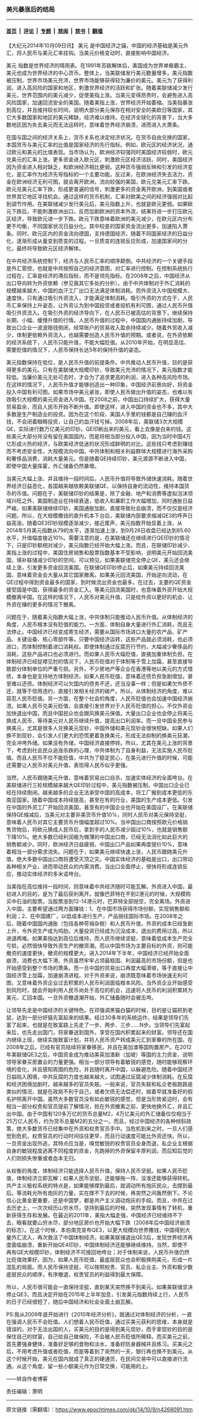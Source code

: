 ### 美元暴涨后的结局

---

#### [首页](../../../..?n4268091) &nbsp;|&nbsp; [评论](../../../../../epoch-comment?n4268091) &nbsp;|&nbsp; [专题](../../../../../epoch-special?n4268091) &nbsp;|&nbsp; [禁闻](../../../../../epoch-news?n4268091) &nbsp;|&nbsp; [禁书](../../../../../books?n4268091) &nbsp;|&nbsp; [翻墙](https://github.com/gfw-breaker/nogfw/blob/master/README.md?n4268091)


<div class="post_content" id="artbody" itemprop="articleBody">
 <!-- article content begin -->
 <p>
  【大纪元2014年10月09日讯】
  <ok href="https://www.epochtimes.com/gb/tag/%E7%BE%8E%E5%85%83.html">
   美元
  </ok>
  是中国经济之锚，中国的经济基础是美元外汇，将人民币与美元汇率挂钩。当美元价格变动时，直接影响中国经济。
 </p>
 <p>
  <ok href="https://www.epochtimes.com/gb/tag/%E7%BE%8E%E5%85%83.html">
   美元
  </ok>
  指数是世界经济的晴雨表。在1991年苏联解体后，美国成为世界单极霸主，美元也成为世界经济的中心货币。整体上，当美联储发行美元数量增多，美元指数被压制，世界市场美元充沛，世界市场能够获得较为廉价的美元。美元为了获得利润，进入高风险的国家和地区，刺激世界经济的活跃和扩张。随着美联储减少发行美元，世界范围内的美元减少，促使美指上涨。当美元变得昂贵时，会避免进入高风险国家，加速回流安全的美国。随着美指上涨，世界经济开始萎缩。当美指暴涨到高位，并且维持较长时间，说明大部分美元保存在相对安全的美欧日等国家，其它大多数国家和地区的美元稀缺，经济难以维持。在经济全球化的背景下，当大多数地区因为失去美元而无法运转时，意味着世界经济崩溃，进而进入大萧条。
 </p>
 <p>
  在国与国之间的经济关系上，货币关系也决定经济状况。在货币自由兑换的国家，本国货币与美元汇率的比值是国家经济的先行指标。例如，欧元区的经济状况，通过欧元和美元的比值表现。当市场认为，欧洲经济较强同时美国经济较弱时，欧元兑美元的汇率上涨。更多资金进入欧元区，刺激欧元区经济活跃。同时，美国经济因为资金进入相对缺乏，和欧洲经济相比更弱。这种货币强弱反映和引发的经济变化，是汇率作为经济先导指标的一个主要功能。反过来，在欧洲经济失去活力，资金在欧洲经济无利可图，就会离开欧洲，流向较强的美国，欧元兑美元汇率下跌。欧元兑美元汇率下跌，形成更普遍的信号，刺激更多的资金离开欧洲，到美国或者世界其它地区寻找机会。通过这样的货币机制，汇率对欧美之间的经济强弱对比起到调节作用。在美联储减少发行美元后，美元指数上升，也就是欧元更弱。如果欧元下跌后，不能刺激欧洲出口，反而加剧欧洲的资本外流，结果将进一步打压欧元区经济，导致欧元进一步下跌。欧元下跌意味着欧洲的美元减少，在欧元区内分布更不均衡，不同国家状况日益分化。其中较差的国家资金流出更多，加速陷入萧条。同时，欧元区内的资金流向德国，支持德国经济。随着不同国家经济的日益分化，逐渐形成从量变到质变的过程。一旦质变的连锁反应形成，加速国家间的分化，最终将导致欧元区经济解体。
 </p>
 <p>
  在中共经济系统控制下，经济与人民币汇率的顺序颠倒。中共经济的一个关键手段是外汇管控，也就是中共按照自己的经济意图，对汇率进行控制。在控制系统执行过程在，汇率是经济的滞后指标，而不是领先指标。在2008年之后，中国经济从出口导向转为外资依赖（参见我其它多处的分析）。由于中共体制对于外汇消耗的规模越来越大，中国的血汗工厂出口无法满足体制消耗。而外资流入中国规模大、速度快，只有通过吸引外资流入，才能满足体制消耗。吸引外资的方式在于，人民币汇率保持上升姿态，让外资认为到中国投资或者投机有利可图，通过人民币升值吸引外资流入。在吸引外资的经济导向下，在人民币已被高估的背景下，继续保持长期、小幅、缓慢升值的行情。人民币升值的过程中，中国国内通胀持续加剧，导致出口企业一波波赔钱倒闭，经常账户的贸易收入盈余持续减少。随着外贸收入减少，体制更依赖外资流入，也越需要创造人民币升值的预期。或者说，在外资依赖的经济系统下，人民币只能升值，不能大幅贬值。从2010年开始，在明显高估、需要贬值的情况下，人民币保持长达5年的保持升值的姿态。
 </p>
 <p>
  美元指数保持在低位，是人民币升值的前提条件。中共推动人民币升值，目的是获得更多的美元。只有在美联储大规模印钞，导致美元充沛的情况下，美元指数才能较低。当廉价美元无处可去时，才会为了追求更高的利润，进入各种高风险市场。在这样的情况下，人民币升值才能够创造出一种印象，中国经济前景向好，将资金投入中国有利可图。如果市场中美元紧张，即使人民币做出升值的姿态，也难以有效吸引大规模的美元资金进入中国。在2008之前，中国出口持续扩大，获得大量贸易盈余，而且人民币开始不断升值。即使这样，进入中国的资金也不多，其中大多数是生产制造业的投资。因为在这个阶段，美国人手里的钱都是自己赚的血汗钱，不会闭着眼睛投资，让自己的血汗钱亏掉。2008年后，美联储3次大规模QE，实际进行数万亿美元的印钞。QE印刷出来的美元，看上去像是白来的钱。这些美元大部分并没有留在美国国内，而是将相当部分投入中国，因为当时中国4万亿形成火热的经济，与欧美经济低迷的状况形成鲜明的对比。这些钱只考虑到赚钱而不考虑安全性，大规模流向中国。中共体制和相关利益群体大规模进行海外采购和奢侈品消费，消耗大量美元。但是随着QE持续印钞，美元源源不断进入中国，即使中国大量挥霍，外汇储备仍然暴增。
 </p>
 <p>
  当美元大幅上涨、并且维持一段时间后，人民币升值将导致外储快速消耗。随着世界经济日益恶化，各国越来越依赖美联储QE，以保持自身的流动性，维持本国货币的币值。问题在于，美联储印钞的结果是，除了金融、地产和消费等虚拟泡沫领域兴旺之外，美国制造业在持续衰退，低收入和兼职工作大幅增加，同时通胀日益严峻。如果美联储继续印钞，美国通胀加剧，直接导致社会崩溃，而不仅仅是经济问题。所以，在大规模撒钱的直升机本下台后，美联储内部要求缩减QE3的呼声日益高涨。随着QE3印钞规模逐渐减少，接近尾声，美元指数开始显着上涨。从2014年5月美元指数从79的水平，逐渐加速上涨，到9月26日收盘已经达到85.60水平，升值幅度接近10%。需要注意的是，在美联储还在继续进行QE印钞的情况下，只是印钞额相对减少，美元指数已经开始大幅上涨。而且，在联储印钞减少、美指上涨的过程中，美国住房销售和股票指数基本不受影响，说明美元开始回流美国，填补联储减少印钞的空间。可以预见，如果美联储完全停止QE，美元还会继续上涨，引发更多资金回流美国。在联储QE印钞停止后，如果美元持续回流美国，意味着资金会大量从其它国家撤离。如果美元回流美国，开始逆向流动，在QE过程中得到资金最多的国家，到时候流出资金也最多。在过去，主要的QE资金接受国是中国，获得最多的资金汇入。等美元回流美国时，也意味着外资开始大规模撤离中国。在这样的情况下，人民币对美元升值，只是给外资以更好的机会、让外资在赚的更多的情况下撤离。
 </p>
 <p>
  问题在于，随着美元指数大幅上涨，中共体制只能推动人民币升值。从体制经济的角度，人民币根本没有贬值的能力。一方面，体制自身大量进行外汇消耗，而且无法停止。中国经济已经变成寄生经济，需要从国际市场进口大量的农产品、矿产品、关键设备、核心零部件等。只要中国经济运转，这些产品就必须消耗，也必须进口，而体制控制着进口消耗权。即使体制通过反腐厉行节约，大幅减少奢侈品的消耗，这些产品进口也必须进行。而如果人民币大幅贬值，直接加重体制负担。在体制经济已经捉襟见肘的情况下，人民币贬值对于体制等于雪上加霜，甚至直接导致部分体制单位的严重亏损。另外，不少房地产等企业在香港等地以美元的方式借债，本身也是支持地方体制经济。如果人民币贬值，意味着还债负担急剧增加，甚至难以还债。体制经济可以欠国内的债务不还，还当没事一样；但是如果欠外债不还，就等于信用违约，直接引发相关经济的破产。所以，从体制经济的角度，难以容忍人民币贬值。另一方面，在整个社会的角度，人民币贬值也会加速中国经济崩溃。如果人民币兑美元贬值，会直接引发世界对于人民币贬值的担心。不仅外资会加快退出中国，而且中国民众也会跟风换美元保值。大量出口企业也会停止将美元换成人民币，等待美元对人民币继续升值，提高出口利润率。而一旦中国全民参与换美元，尤其是很多人兑换美元现钞，中国外储和美元现钞会很快短缺。如果人们换不到现钞，会引发人们更大的恐慌更着急换美元，形成无法抑制的换美元狂潮，完全冲垮外储。如果没有外储，中国经济直接停转。所以，尤其在美元上涨的背景下，考虑到社会民众追涨杀跌的心理，中共体制为了自身利益，无法实施人民币贬值。而且人民币不仅不能贬值，中共为了稳定民心，在美元进行升值的时候，可能还需要让人民币对美元升值，表现得人民币似乎更强。
 </p>
 <p>
  当然，人民币跟随美元升值，意味着贸易出口自杀，加速实体经济的全面垮台。在美联储进行三轮规模越来越大QE印钞过程中，美元指数被压制，中国出口企业已经在持续倒闭。越来越多的企业无法承受中国的高成本，将工厂搬到成本更低的东南亚国家。随着中国成本持续提高，甚至在有的行业，美国的生产成本更低。引发在中国的外资工厂开始回流美国，甚至有的中国企业也开始在美国设厂。在美联储保持QE缩减后，当美元对主要非美货币升值10%，同时人民币对美元保持坚挺，意味着人民币对其它主要货币升值幅度超过10%。当中国出口商按照欧元价格销售货物后，将欧元换成人民币后，拿到手的人民币减少超过10%，也就是销售额下降10%。绝大多数已经利润极为微薄的中国出口商，已经无法消化如此巨大的销售额减少。同时，欧洲经济日益疲弱，中国出口产品如果再度提价10%，意味着相当一部分需求消失。问题在于，如果美元继续快速上涨，人民币跟随美元升值，绝大多数中国出口商将遭受灭顶之灾。中国实体经济的基础是出口，出口带动各种相关产业，进而带动民众的内需消费。当出口全面停止，很快将形成连锁反应，推动实体经济的多米诺垮台。
 </p>
 <p>
  当美指在高位维持一段时间，则意味着中共经济随时可能瓦解。外资进入中国，最初进入的目的，是为了最后获利离开。就像巴菲特在不到2港元的时候，大规模购买中石油的股票。当股票涨到12-14港元时，巴菲特全部抛空，完全离场。外资进入中国，主要希望通过两方面赚钱：1、在中国市场获得市场份额，实现销售额和利润；2、在中国建厂，以低成本进行生产，产品销往国际市场。在2008年之后，随着中国国内通胀（包括各种苛捐杂税）和人民币升值，外资的成本已经急剧上升，令外资生产成为鸡肋。大量投资已经成为沉没成本，退出的费用过高，所以进退两难。如果美指达到高位后维持，而人民币继续坚挺，意味着低成本生产完全亏损，必然很快导致外资生产的撤资潮。而以中国市场为主要目标的外资，则可能撤资的速度更快，撤资的规模更大。进入2014年下半年，中国经济已经开始全面崩溃，消费也大幅下滑。外资虽然牢牢占领最稳固、利润最高的市场份额，但是也开始感受到整个市场的萧条。而一旦中国的贸易出口再度大幅滑坡，等于直接让中国经济雪上加霜，加速崩溃进程。对于外资来说，崩溃既意味着市场快速无利可图，又意味着外资企业过去积累的人民币利润面临根本风险。当外资企业开始感受到风险时，就会开始利用人民币尚处于高位的机会，迅速将人民币的利润积累转为美元，汇回本国。一旦外资撤退潮开始，外汇储备随时会被击垮。
 </p>
 <p>
  让领导先走是中国经济的关键特色。在邓强调黑猫白猫的时候，目的是让猫抓到老鼠，达到一部分好猫先富起来的结果。经过30多年的系统运作，结果是领导们先富了起来，也就是在致富路上先走了一步、两步、三步……N步。当领导们先富起来后，也先走出国门，将家眷送到国外，享受在国内积累起来的财富。领导还在国内继续上班，继续实施致富计划，并将人民币资产转成美元汇到家眷的所在国。在2008年之后，已经有官员陆续将家眷移民，并且在美加澳等国购置房产。在2012年美联储QE3之后，中国资金成为推动美英加澳新（加坡）等国的主力资金，说明领导家眷买房置业的力量更强。相当一部分领导有着敏锐的感觉，随时能够观察环境的变化，并且感知周围的危险，并且随时离开中国，以躲避危险。随着中国经济日益陷入困境，中共反腐的力度也越来越大，试图通过反腐减少体制消耗。在反腐和经济困境加剧时，越来越多的官员失联。一般来说，官员失联和私企老板跑路是类似的情况，就是在政局不利于自己，或者欠债无法偿还时，揣着早就准备好的假名护照离开中国。虽然大多数官员没有如此敏锐的感觉，但是当形势紧迫时，会有相当一部分权贵和官员提前了解情况，抢在外资撤离之前，更快地换外汇，并且汇出中国。由于中国有120多万亿的货币总量M2，4万亿美元的外汇储备仅仅相当于25万亿人民币，约为货币总量M2的五分之一。而且，经过中国经济的各种倾斜政策，绝大多数货币已经集中在外资和权贵官员手中。当危机到来之时，一旦人们感觉到危机，权贵官员的行动时间往往更早，而且行动速度可能比外资还快。所以，一旦资金出现外逃，其特点应当是，嗅觉敏锐的权贵官员全身而退，私企业主根据自身的敏锐程度逃离不同程度的资金，先跑掉的外资保留丰厚利润，而后知后觉的人们则损失惨重或者血本无归。
 </p>
 <p>
  从权衡的角度，体制经济只能选择人民币升值，保持人民币坚挺。如果人民币贬值，体制经济立即瓦解；如果人民币坚挺，还能够拖一阵，没准还能够获得转机。共产主义极权系统的特点是，如果能够撑到最后，就调动所有炮灰民众，去撑到最后。等消耗光所有炮灰的力量，实在撑不下去的时候，再突然之间轰然倒下。不论信心比黄金更重要，还是中国梦，都是共产主义调动炮灰的手段。而且，中共在过去历史上，一次次经历山穷水尽，坚持到最后的时候，突然发现事情有了转机，重新获得生存和发展。在最近的2011年，美指大幅走强，中国经济已经维持不下去，眼看就要山穷水尽，部分地区房价也开始大幅下跌（2008年后中国经济崩溃的标志）。在这个时候，本伯南克宣布QE3，以更大规模向世界撒钱，中国得到大量外汇流入，再次救活了中国体制经济。如果美联储退出QE3后，发现世界经济再度面临崩溃，重新开始QE4印钞，中国体制经济还能够继续维持。当然，即使不再有QE大规模印钞，体制经济不可挽回地垮台；对于体制来说，人民币升值仍然比贬值效果好。因为，如果人民币贬值，最底层民众也会积极换购美元，形成一片混乱的局面。而人民币保持坚挺，可以按照权贵、官员、私企业主、外资和极少数底层民众的顺序，有序撤退，权贵官员的利益得到最大保障。
 </p>
 <p>
  所以，人民币很可能会一直保持坚挺，直到某天突然换不到美元。如果美联储坚决停止QE3，而且决定开始在2015年上半年加息，引发美元指数持续上行，人民币的日子已经很短了，随后中国经济和社会全面土崩瓦解。
 </p>
 <p>
  PS:我从2009年底开始进行《2010年经济分析》，就通过对体制经济的分析，一直在强调人民币不会贬值。人们想着人民币贬值，通过买美元获利的思维，本身就是错误的。对于无法出国的人，买美元的目的是得到美元现钞，而手拿现钞的目的是保住自己的财富，自己给自己做保险，不会被人民币贬值所稀释。而买美元之前，首先要强身健体，准备好足够的食物和淡水，准备好防身器械并且练习。买美元之后，不用考虑升值或者贬值，而是等着到了突然的一天，银行再也换不到美元。从这个时候开始，美元在国内就成了真正的硬通货，在民间交易中可以直接进行流通。从这个角度，留一些小额美元作为日常交换，可能用的上。
 </p>
 <p>
  ——转自作者博客
 </p>
 <p>
  责任编辑：萧明
 </p>
 <!-- article content end -->
 <div id="below_article_ad">
 </div>
</div>


---

原文链接（需翻墙）：https://www.epochtimes.com/gb/14/10/9/n4268091.htm